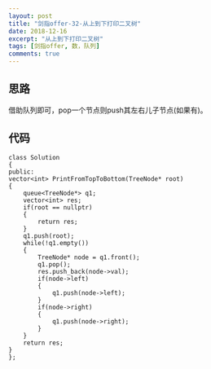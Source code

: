 ```yaml
---
layout: post
title: "剑指offer-32-从上到下打印二叉树"
date: 2018-12-16
excerpt: "从上到下打印二叉树"
tags: [剑指offer, 数，队列]
comments: true
---
```




## 思路
    
借助队列即可，pop一个节点则push其左右儿子节点(如果有)。


## 代码
	class Solution 
	{
	public:
    vector<int> PrintFromTopToBottom(TreeNode* root) 
    {
        queue<TreeNode*> q1;
        vector<int> res;
        if(root == nullptr)
        {
            return res;
        }
        q1.push(root);
        while(!q1.empty())
        {
            TreeNode* node = q1.front();
            q1.pop();
            res.push_back(node->val);
            if(node->left)
            {
                q1.push(node->left);
            }
            if(node->right)
            {
                q1.push(node->right);
            }
        }
        return res;
    }
	};